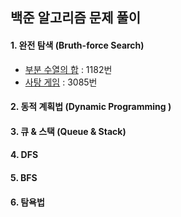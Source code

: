 ## 백준 알고리즘 문제 풀이

#### 1. 완전 탐색 (Bruth-force Search)

* [부분 수열의 합]( https://www.acmicpc.net/problem/1182) : 1182번
* [사탕 게임](https://www.acmicpc.net/problem/3085) : 3085번 

#### 

#### 2. 동적 계획법 (Dynamic Programming )



#### 3. 큐 & 스택 (Queue & Stack)



#### 4. DFS



#### 5. BFS



#### 6. 탐욕법